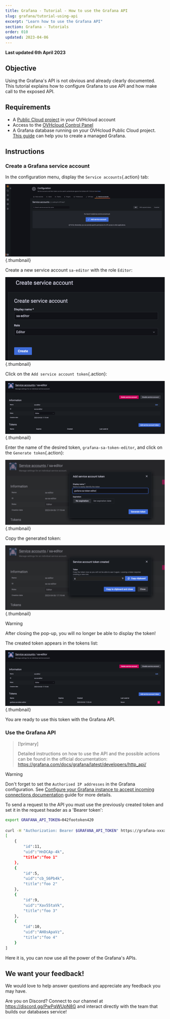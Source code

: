 ```yaml
---
title: Grafana - Tutorial - How to use the Grafana API
slug: grafana/tutorial-using-api
excerpt: "Learn how to use the Grafana API"
section: Grafana - Tutorials
order: 010
updated: 2023-04-06
---
```


**Last updated 6th April 2023**

## Objective

Using the Grafana's API is not obvious and already clearly documented.
This tutorial explains how to configure Grafana to use API and how make call to the exposed API.

## Requirements

- A [Public Cloud project](https://www.ovhcloud.com/en-ie/public-cloud/) in your OVHcloud account
- Access to the [OVHcloud Control Panel](https://www.ovh.com/auth/?action=gotomanager&from=https://www.ovh.ie/&ovhSubsidiary=ie)
- A Grafana database running on your OVHcloud Public Cloud project. [This guide](https://docs.ovh.com/ie/en/publiccloud/databases/getting-started/) can help you to create a managed Grafana. 

## Instructions

### Create a Grafana service account

In the configuration menu, display the `Service accounts`{.action} tab:

![Grafana service accounts tab](images/service-account-tab.png){.thumbnail}

Create a new service account `sa-editor` with the role `Editor`:

![Grafana service accounts creation](images/service-account-creation.png){.thumbnail}

Click on the `Add service account token`{.action}:

![Grafana service accounts token button](images/add-service-account-token-button.png){.thumbnail}

Enter the name of the desired token, `grafana-sa-token-editor`, and click on the `Generate token`{.action}:

![Grafana service accounts token generation](images/generate-sa-token.png){.thumbnail}

Copy the generated token:

![Grafana service accounts token generated](images/sa-account-generated-token.png){.thumbnail}

> [!warning]
> 
> After closing the pop-up, you will no longer be able to display the token!

The created token appears in the tokens list:

![Grafana service accounts token list](images/sa-account-created-tokens-list.png){.thumbnail}

You are ready to use this token with the Grafana API.

### Use the Grafana API

> [!primary]
>
> Detailed instructions on how to use the API and the possible actions can be found in the official documentation: https://grafana.com/docs/grafana/latest/developers/http_api/

> [!warning]
> 
> Don't forget to set the `Authorised IP addresses` in the Grafana configuration. See [Configure your Grafana instance to accept incoming connections documentation](https://docs.ovh.com/gb/en/publiccloud/databases/grafana/configure-grafana-instance/) guide for more details.

To send a request to the API you must use the previously created token and set it in the request header as a 'Bearer token':
```bash
export GRAFANA_API_TOKEN=042footoken420

curl -H "Authorization: Bearer $GRAFANA_API_TOKEN" https://grafana-xxxxxxxxx-yyyyyyyyy.database.cloud.ovh.net/api/folders    
[
    {
        "id":11,
        "uid":"HnDCAp-4k",
        "title":"foo 1"
    },
    {
        "id":5,
        "uid":"cb_S6Pb4k",
        "title":"foo 2"
    },
    {
        "id":9,
        "uid":"Xav55taVk",
        "title":"foo 3"
    },
    {
        "id":10,
        "uid":"AH8sApaVz",
        "title":"foo 4"
    }
]

```

Here it is, you can now use all the power of the Grafana's APIs.

## We want your feedback!

We would love to help answer questions and appreciate any feedback you may have.

Are you on Discord? Connect to our channel at <https://discord.gg/PwPqWUpN8G> and interact directly with the team that builds our databases service!
